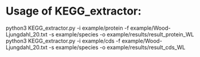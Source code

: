# Usage of KEGG_extractor:
python3  KEGG_extractor.py  -i  example/protein  -f  example/Wood-Ljungdahl_20.txt  -s example/species  -o  example/results/result_protein_WL
python3  KEGG_extractor.py  -i example/cds  -f  example/Wood-Ljungdahl_20.txt  -s example/species  -o  example/results/result_cds_WL
